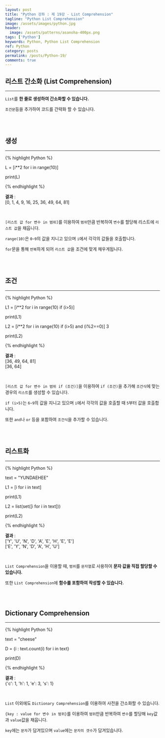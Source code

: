 ```yaml
---
layout: post
title: "Python 강좌 : 제 19강 - List Comprehension"
tagline: "Python List Comprehension"
image: /assets/images/python.jpg
header:
  image: /assets/patterns/asanoha-400px.png
tags: ['Python']
keywords: Python, Python List Comprehension
ref: Python
category: posts
permalink: /posts/Python-19/
comments: true
---
```


## 리스트 간소화 (List Comprehension) ##
----------

`List`를 **한 줄로 생성하여 간소화할 수 있습니다.**

`조건문`등을 추가하여 코드를 간략화 할 수 있습니다.

<br>
<br>

## 생성 ##
----------

{% highlight Python %}

L = [i**2 for i in range(10)] 

print(L)

{% endhighlight %}

**결과**
:    
[0, 1, 4, 9, 16, 25, 36, 49, 64, 81]

<br>

`[리스트 값 for 변수 in 범위]`를 이용하여 `범위`만큼 반복하여 `변수`를 할당해 리스트에 `리스트 값`을 채웁니다.

`range(10)`은 `0~9`의 값을 지니고 있으며 `i`에서 각각의 값들을 호출합니다.

`for`문을 통해 `반복`하게 되어 `리스트 값`을 조건에 맞게 채우게됩니다.

<br>
<br>

## 조건 ##
----------

{% highlight Python %}

L1 = [i**2 for i in range(10) if (i>5)] 

print(L1)

L2 = [i**2 for i in range(10) if (i>5) and (i%2==0)] 3

print(L2)

{% endhighlight %}

**결과**
:    
[36, 49, 64, 81]<br>
[36, 64]

<br>

`[리스트 값 for 변수 in 범위 if (조건)]`을 이용하여 `if (조건)`을 추가해 `조건식`에 맞는 경우의 `리스트`를 생성할 수 있습니다.

`if (i>5)`는 `6~9`의 값을 지니고 있으며 `i`에서 각각의 값을 호출할 때 `5`부터 값을 호출합니다.

또한 `and`나 `or` 등을 포함하여 `조건식`을 추가할 수 있습니다.

<br>
<br>

## 리스트화 ##
----------

{% highlight Python %}

text = "YUNDAEHEE"

L1 = [i for i in text]

print(L1)

L2 = list(set([i for i in text]))

print(L2)

{% endhighlight %}

**결과**
:    
['Y', 'U', 'N', 'D', 'A', 'E', 'H', 'E', 'E']<br>
['E', 'Y', 'N', 'D', 'A', 'H', 'U']

<br>

`List Comprehension`을 이용할 때, `범위`를 `문자열`로 사용하여 **문자 값을 직접 할당할 수 있습니다.**

또한 `List Comprehension`에 **함수를 포함하여 작성할 수 있습니다.**

<br>
<br>

## Dictionary Comprehension ##
----------

{% highlight Python %}

text = "cheese"

D = {i : text.count(i) for i in text}

print(D)

{% endhighlight %}

**결과**
:    
{'c': 1, 'h': 1, 'e': 3, 's': 1}

<br>

`List` 이외에도 `Dictionary Comprehension`를 이용하여 사전을 간소화할 수 있습니다.

`{key : value for 변수 in 범위}`를 이용하여 `범위`만큼 반복하여 `변수`를 할당해 `key`값과 `value`값을 채웁니다.

`key`에는 `문자`가 담겨있으며 `value`에는 `문자의 갯수`가 담겨있습니다.